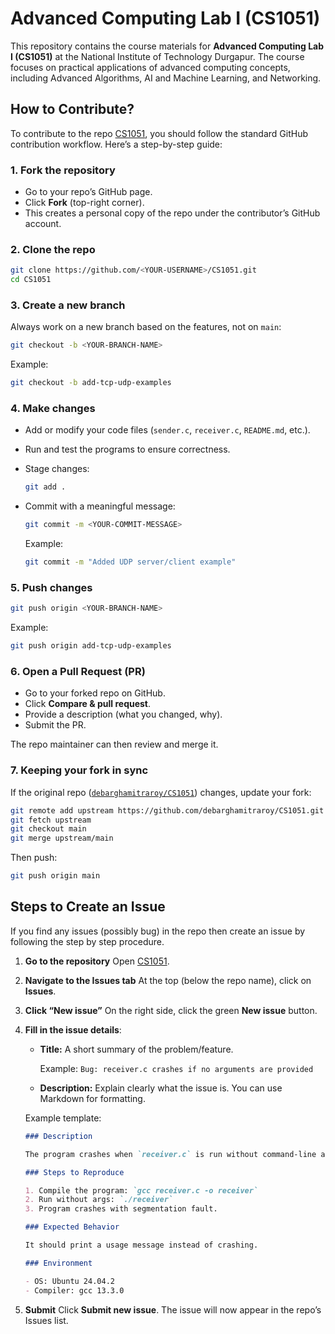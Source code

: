 # Advanced Computing Lab I (CS1051)

This repository contains the course materials for **Advanced Computing Lab I (CS1051)** at the National Institute of Technology Durgapur. The course focuses on practical applications of advanced computing concepts, including Advanced Algorithms, AI and Machine Learning, and Networking.

## How to Contribute?

To contribute to the repo [CS1051][def1], you should follow the standard GitHub contribution workflow. Here’s a step-by-step guide:

### 1. Fork the repository

- Go to your repo’s GitHub page.
- Click **Fork** (top-right corner).
- This creates a personal copy of the repo under the contributor’s GitHub account.

### 2. Clone the repo

```bash
git clone https://github.com/<YOUR-USERNAME>/CS1051.git
cd CS1051
```

### 3. Create a new branch

Always work on a new branch based on the features, not on `main`:

```bash
git checkout -b <YOUR-BRANCH-NAME>
```

Example:

```bash
git checkout -b add-tcp-udp-examples
```

### 4. Make changes

- Add or modify your code files (`sender.c`, `receiver.c`, `README.md`, etc.).
- Run and test the programs to ensure correctness.
- Stage changes:

  ```bash
  git add .
  ```

- Commit with a meaningful message:

  ```bash
  git commit -m <YOUR-COMMIT-MESSAGE>
  ```

  Example:

  ```bash
  git commit -m "Added UDP server/client example"
  ```

### 5. Push changes

```bash
git push origin <YOUR-BRANCH-NAME>
```

Example:

```bash
git push origin add-tcp-udp-examples
```

### 6. Open a Pull Request (PR)

- Go to your forked repo on GitHub.
- Click **Compare & pull request**.
- Provide a description (what you changed, why).
- Submit the PR.

The repo maintainer can then review and merge it.

### 7. Keeping your fork in sync

If the original repo ([`debarghamitraroy/CS1051`][def1]) changes, update your fork:

```bash
git remote add upstream https://github.com/debarghamitraroy/CS1051.git
git fetch upstream
git checkout main
git merge upstream/main
```

Then push:

```bash
git push origin main
```

## Steps to Create an Issue

If you find any issues (possibly bug) in the repo then create an issue by following the step by step procedure.

1. **Go to the repository**
   Open [CS1051](https://github.com/debarghamitraroy/CS1051).

2. **Navigate to the Issues tab**
   At the top (below the repo name), click on **Issues**.

3. **Click “New issue”**
   On the right side, click the green **New issue** button.

4. **Fill in the issue details**:

   - **Title:** A short summary of the problem/feature.

     Example: `Bug: receiver.c crashes if no arguments are provided`

   - **Description:** Explain clearly what the issue is.
     You can use Markdown for formatting.

   Example template:

   ```markdown
   ### Description

   The program crashes when `receiver.c` is run without command-line arguments.

   ### Steps to Reproduce

   1. Compile the program: `gcc receiver.c -o receiver`
   2. Run without args: `./receiver`
   3. Program crashes with segmentation fault.

   ### Expected Behavior

   It should print a usage message instead of crashing.

   ### Environment

   - OS: Ubuntu 24.04.2
   - Compiler: gcc 13.3.0
   ```

5. **Submit**
   Click **Submit new issue**. The issue will now appear in the repo’s Issues list.

[def1]: https://github.com/debarghamitraroy/CS1051
